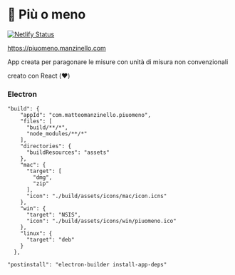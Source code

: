 # 🐘 Più o meno

[![Netlify Status](https://api.netlify.com/api/v1/badges/ea59b4df-2edf-46dc-835c-f3a021639279/deploy-status)](https://app.netlify.com/sites/piuomeno/deploys)

https://piuomeno.manzinello.com

App creata per paragonare le misure con unità di misura non convenzionali

creato con React (❤️)

### Electron

```
"build": {
    "appId": "com.matteomanzinello.piuomeno",
    "files": [
      "build/**/*",
      "node_modules/**/*"
    ],
    "directories": {
      "buildResources": "assets"
    },
    "mac": {
      "target": [
        "dmg",
        "zip"
      ],
      "icon": "./build/assets/icons/mac/icon.icns"
    },
    "win": {
      "target": "NSIS",
      "icon": "./build/assets/icons/win/piuomeno.ico"
    },
    "linux": {
      "target": "deb"
    }
  },
```

```
"postinstall": "electron-builder install-app-deps"
```
